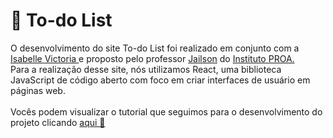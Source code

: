 # 💙 To-do List

O desenvolvimento do site To-do List foi realizado em conjunto com a <a href="https://github.com/isabvictoriaps"> Isabelle Victoria </a> e proposto pelo professor <a href="https://github.com/professorobama">Jailson</a> do <a href="https://www.proa.org.br/">Instituto PROA.</a>
<br>
Para a realização desse site, nós utilizamos React, uma biblioteca JavaScript de código aberto com foco em criar interfaces de usuário em páginas web.
<br><br>
Vocês podem visualizar o tutorial que seguimos para o desenvolvimento do projeto clicando <a href="https://www.youtube.com/watch?v=ipI0IIJJPmo"> aqui 💙</a>
